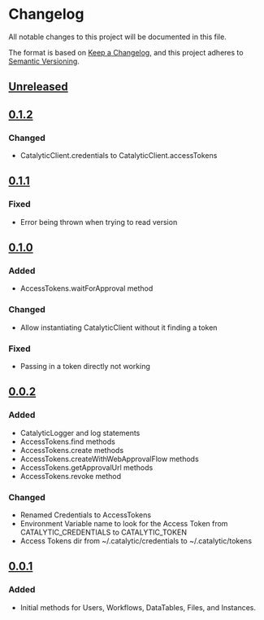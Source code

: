 # Changelog
All notable changes to this project will be documented in this file.

The format is based on [Keep a Changelog](https://keepachangelog.com/en/1.0.0/),
and this project adheres to [Semantic Versioning](https://semver.org/spec/v2.0.0.html).

## [Unreleased]

## [0.1.2]
### Changed
- CatalyticClient.credentials to CatalyticClient.accessTokens

## [0.1.1]
### Fixed
- Error being thrown when trying to read version

## [0.1.0]
### Added
- AccessTokens.waitForApproval method

### Changed
- Allow instantiating CatalyticClient without it finding a token

### Fixed
- Passing in a token directly not working

## [0.0.2]
### Added
- CatalyticLogger and log statements
- AccessTokens.find methods
- AccessTokens.create methods
- AccessTokens.createWithWebApprovalFlow methods
- AccessTokens.getApprovalUrl methods
- AccessTokens.revoke method

### Changed
- Renamed Credentials to AccessTokens
- Environment Variable name to look for the Access Token from CATALYTIC_CREDENTIALS to CATALYTIC_TOKEN
- Access Tokens dir from ~/.catalytic/credentials to ~/.catalytic/tokens

## [0.0.1]
### Added
- Initial methods for Users, Workflows, DataTables, Files, and Instances.

[Unreleased]: https://github.com/catalyticlabs/catalytic-sdk-java/compare/0.1.2...HEAD
[0.1.2]: https://github.com/catalyticlabs/catalytic-sdk-java/compare/0.1.2...0.1.1
[0.1.1]: https://github.com/catalyticlabs/catalytic-sdk-java/compare/0.1.1...0.1.0
[0.1.0]: https://github.com/catalyticlabs/catalytic-sdk-java/compare/0.1.0...0.0.2
[0.0.2]: https://github.com/catalyticlabs/catalytic-sdk-java/compare/0.0.2...0.0.1
[0.0.1]: https://github.com/catalyticlabs/catalytic-sdk-java/releases/tag/0.0.1